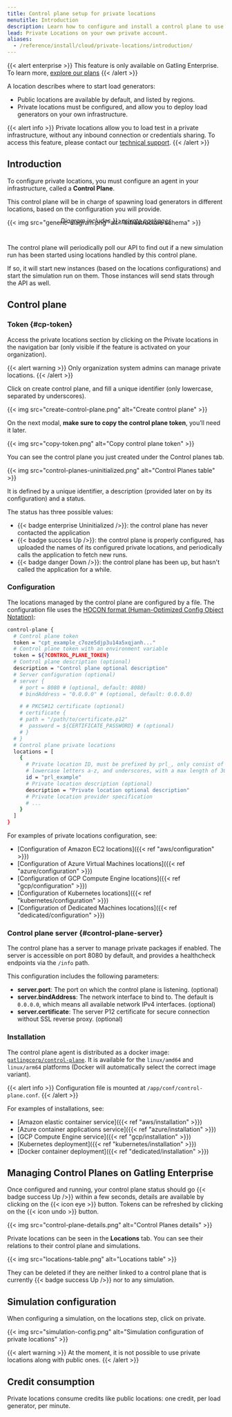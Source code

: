 ```yaml
---
title: Control plane setup for private locations
menutitle: Introduction
description: Learn how to configure and install a control plane to use Private Locations for Gatling Enterprise.
lead: Private Locations on your own private account.
aliases:
  - /reference/install/cloud/private-locations/introduction/
---
```


{{< alert enterprise >}}
This feature is only available on Gatling Enterprise. To learn more, [explore our plans](https://gatling.io/pricing?utm_source=docs)
{{< /alert >}}

A location describes where to start load generators:

- Public locations are available by default, and listed by regions.
- Private locations must be configured, and allow you to deploy load generators on your own infrastructure.

{{< alert info >}}
Private locations allow you to load test in a private infrastructure, without any inbound connection or credentials sharing.
To access this feature, please contact our [technical support](https://gatlingcorp.atlassian.net/servicedesk/customer/portal/8/group/12/create/90?summary=Private+Locations&description=Contact%20email%3A%20%3Cemail%3E%0A%0AHello%2C%20we%20would%20like%20to%20enable%20the%20private%20locations%20feature%20on%20our%20organization.).
{{< /alert >}}

## Introduction

To configure private locations, you must configure an agent in your infrastructure, called a **Control Plane**.

This control plane will be in charge of spawning load generators in different locations, based on the configuration
you will provide.


{{< img src="generic-diagram.png" alt="Infrastructure schema" >}}
<div style="text-align: center; margin-top: -2.5em;">
  <p><em>Diagram includes <a href={{< ref "private-packages" >}}>private packages</a></em></p>
</div>
<br>

The control plane will periodically poll our API to find out if a new simulation run has been started using locations handled by this control plane.

If so, it will start new instances (based on the locations configurations) and start the simulation run on them. 
Those instances will send stats through the API as well.

## Control plane

### Token {#cp-token}

Access the private locations section by clicking on the Private locations in the navigation bar (only visible if the feature is activated on your organization).

{{< alert warning >}}
Only organization system admins can manage private locations.
{{< /alert >}}

Click on create control plane, and fill a unique identifier (only lowercase, separated by underscores).

{{< img src="create-control-plane.png" alt="Create control plane" >}}

On the next modal, **make sure to copy the control plane token**, you’ll need it later.

{{< img src="copy-token.png" alt="Copy control plane token" >}}

You can see the control plane you just created under the Control planes tab.

{{< img src="control-planes-uninitialized.png" alt="Control Planes table" >}}

It is defined by a unique identifier, a description (provided later on by its configuration) and a status.

The status has three possible values:
- {{< badge enterprise Uninitialized />}}: the control plane has never contacted the application
- {{< badge success Up />}}: the control plane is properly configured, has uploaded the names of its configured private locations, and periodically calls the application to fetch new runs.
- {{< badge danger Down />}}: the control plane has been up, but hasn't called the application for a while.

### Configuration

The locations managed by the control plane are configured by a file.
The configuration file uses the [HOCON format (Human-Optimized Config Object Notation)](https://github.com/lightbend/config/blob/master/HOCON.md):

```bash
control-plane {
  # Control plane token
  token = "cpt_example_c7oze5djp3u14a5xqjanh..."
  # Control plane token with an environment variable
  token = ${?CONTROL_PLANE_TOKEN}
  # Control plane description (optional)
  description = "Control plane optional description"
  # Server configuration (optional)
  # server {
    # port = 8080 # (optional, default: 8080)
    # bindAddress = "0.0.0.0" # (optional, default: 0.0.0.0)

    # # PKCS#12 certificate (optional)
    # certificate {
    # path = "/path/to/certificate.p12"
    #  password = ${CERTIFICATE_PASSWORD} # (optional)
    # }
  # }
  # Control plane private locations
  locations = [
    {
      # Private location ID, must be prefixed by prl_, only consist of numbers 0-9, 
      # lowercase letters a-z, and underscores, with a max length of 30 characters
      id = "prl_example"
      # Private location description (optional)
      description = "Private location optional description"
      # Private location provider specification
      # ...
    }
  ]
}
```

For examples of private locations configuration, see:
* [Configuration of Amazon EC2 locations]({{< ref "aws/configuration" >}})
* [Configuration of Azure Virtual Machines locations]({{< ref "azure/configuration" >}})
* [Configuration of GCP Compute Engine locations]({{< ref "gcp/configuration" >}})
* [Configuration of Kubernetes locations]({{< ref "kubernetes/configuration" >}})
* [Configuration of Dedicated Machines locations]({{< ref "dedicated/configuration" >}})

### Control plane server {#control-plane-server}

The control plane has a server to manage private packages if enabled.
The server is accessible on port 8080 by default, and provides a healthcheck endpoints via the `/info` path.

This configuration includes the following parameters:
- **server.port**: The port on which the control plane is listening. (optional)
- **server.bindAddress**: The network interface to bind to. The default is `0.0.0.0`, which means all available network IPv4 interfaces. (optional)
- **server.certificate**: The server P12 certificate for secure connection without SSL reverse proxy. (optional)

### Installation

The control plane agent is distributed as a docker image: [`gatlingcorp/control-plane`](https://hub.docker.com/r/gatlingcorp/control-plane). It is available for the `linux/amd64` and `linux/arm64` platforms (Docker will automatically select the correct image variant).

{{< alert info >}}
Configuration file is mounted at `/app/conf/control-plane.conf`.
{{< /alert >}}

For examples of installations, see:
* [Amazon elastic container service]({{< ref "aws/installation" >}})
* [Azure container applications service]({{< ref "azure/installation" >}})
* [GCP Compute Engine service]({{< ref "gcp/installation" >}})
* [Kubernetes deployment]({{< ref "kubernetes/installation" >}})
* [Docker container deployment]({{< ref "dedicated/installation" >}})

## Managing Control Planes on Gatling Enterprise

Once configured and running, your control plane status should go {{< badge success Up />}} within a few seconds,
details are available by clicking on the {{< icon eye >}} button.
Tokens can be refreshed by clicking on the {{< icon undo >}} button.

{{< img src="control-plane-details.png" alt="Control Planes details" >}}

Private locations can be seen in the **Locations** tab.
You can see their relations to their control plane and simulations.

{{< img src="locations-table.png" alt="Locations table" >}}

They can be deleted if they are neither linked to a control plane that is currently {{< badge success Up />}} nor to any
simulation.

## Simulation configuration

When configuring a simulation, on the locations step, click on private.

{{< img src="simulation-config.png" alt="Simulation configuration of private locations" >}}

{{< alert warning >}}
At the moment, it is not possible to use private locations along with public ones.
{{< /alert >}}

## Credit consumption

Private locations consume credits like public locations: one credit, per load generator, per minute.
